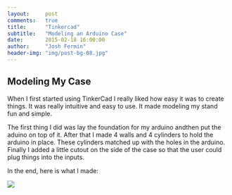 ```yaml
---
layout:     post
comments: 	true
title:      "Tinkercad"
subtitle:   "Modeling an Arduino Case"
date:       2015-02-18 16:00:00
author:     "Josh Fermin"
header-img: "img/post-bg-08.jpg"
---
```


<h2 class="section-heading">Modeling My Case</h2>
<p>When I first started using TinkerCad I really liked how easy it was to create things. It was really intuitive and easy to use. It made modeling my stand fun and simple.</p>

<p>The first thing I did was lay the foundation for my arduino andthen put the aduino on top of it. After that I made 4 walls and 4 cylinders to hold the arduino in place. These cylinders matched up with the holes in the arduino. Finally I added a little cutout on the side of the case  so that the user could plug things into the inputs.</p>

<p>In the end, here is what I made:</p>
<img src="http://i.imgur.com/6B2sSzC.png">

